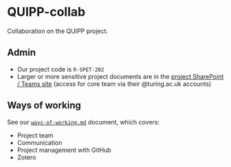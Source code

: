 # QUIPP-collab
Collaboration on the QUIPP project.

## Admin
 - Our project code is  `R-SPET-202`
 - Larger or more sensitive project documents are in the [project SharePoint / Teams site](https://thealanturininstitute.sharepoint.com/sites/QUIPP/Shared%20Documents/Forms/AllItems.aspx?viewid=b7f6517f%2D2d19%2D4704%2Db06d%2Dd790a1f942a9&id=%2Fsites%2FQUIPP%2FShared%20Documents%2FGeneral) (access for core team via their @turing.ac.uk accounts)

## Ways of working
See our [`ways-of-working.md`](ways-of-working.md) document, which covers:
- Project team
- Communication
- Project management with GitHub
- Zotero
